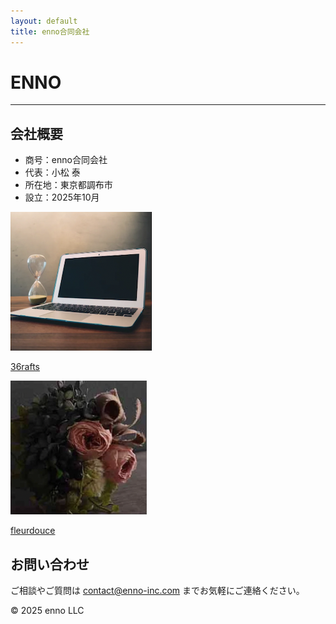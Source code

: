 ```yaml
---
layout: default
title: enno合同会社
---
```


<h1>ENNO</h1>
<hr>

## 会社概要

<ul>
  <li>商号：enno合同会社</li>
  <li>代表：小松 泰</li>
  <li>所在地：東京都調布市</li>
  <li>設立：2025年10月</li>
</ul>

<div class="gallery">
  <div class="gallery-item">
    <a href="https://about.36rafts.com" target="_blank">
      <img src="/assets/images/36rafts.png" alt="36rafts">
      <p>36rafts</p>
    </a>
  </div>
  <div class="gallery-item">
    <a href="https://store.shopping.yahoo.co.jp/fleurdouce/" target="_blank">
      <img src="/assets/images/fleurdouce.png" alt="fleurdouce">
      <p>fleurdouce</p>
    </a>
  </div>
</div>

<div class="contact">
  <h2>お問い合わせ</h2>
  <p>ご相談やご質問は <a href="mailto:contact@enno-inc.com">contact@enno-inc.com</a> までお気軽にご連絡ください。</p>
</div>

<footer>
  <p>© 2025 enno LLC</p>
</footer>
